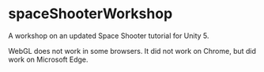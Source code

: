 # spaceShooterWorkshop
A workshop on an updated Space Shooter tutorial for Unity 5. 

WebGL does not work in some browsers.
It did not work on Chrome, but did work on Microsoft Edge.
